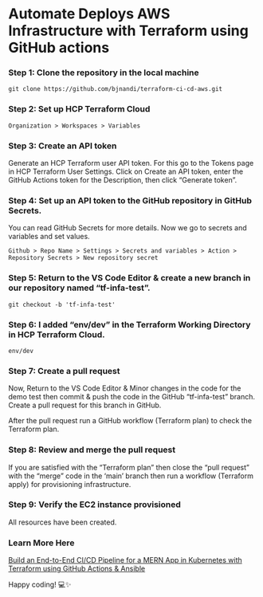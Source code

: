 # Automate Deploys AWS Infrastructure with Terraform using GitHub actions

### Step 1: Clone the repository in the local machine
```
git clone https://github.com/bjnandi/terraform-ci-cd-aws.git
```

### Step 2: Set up HCP Terraform Cloud

```
Organization > Workspaces > Variables
```

### Step 3: Create an API token

Generate an HCP Terraform user API token. For this go to the Tokens page in HCP Terraform User Settings. Click on Create an API token, enter the GitHub Actions token for the Description, then click “Generate token”.

### Step 4: Set up an API token to the GitHub repository in GitHub Secrets.
You can read GitHub Secrets for more details. Now we go to secrets and variables and set values.
```
Github > Repo Name > Settings > Secrets and variables > Action > Repository Secrets > New repository secret 
```

### Step 5: Return to the VS Code Editor & create a new branch in our repository named “tf-infa-test”.

```
git checkout -b 'tf-infa-test'
```

### Step 6: I added “env/dev” in the Terraform Working Directory in HCP Terraform Cloud.

```
env/dev
```

### Step 7: Create a pull request
Now, Return to the VS Code Editor & Minor changes in the code for the demo test then commit & push the code in the GitHub “tf-infa-test” branch. Create a pull request for this branch in GitHub.

After the pull request run a GitHub workflow (Terraform plan) to check the Terraform plan.

### Step 8: Review and merge the pull request

If you are satisfied with the “Terraform plan” then close the “pull request” with the “merge” code in the ‘main’ branch then run a workflow (Terraform apply) for provisioning infrastructure.

### Step 9: Verify the EC2 instance provisioned
All resources have been created.

### Learn More Here
[Build an End-to-End CI/CD Pipeline for a MERN App in Kubernetes with Terraform using GitHub Actions & Ansible](https://medium.com/aws-in-plain-english/build-an-end-to-end-ci-cd-pipeline-for-mern-app-terraform-using-github-actions-with-ansible-d7686ccc8db1)

Happy coding! 💻✨

